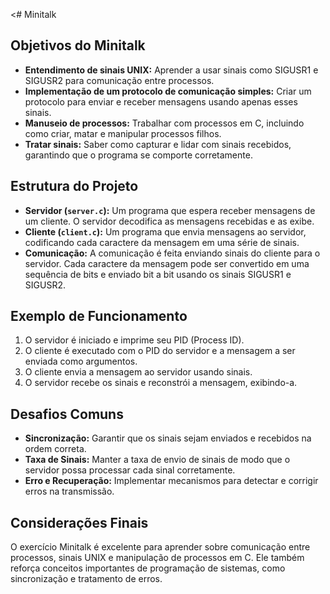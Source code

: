 <# Minitalk

## Objetivos do Minitalk

- **Entendimento de sinais UNIX:** Aprender a usar sinais como SIGUSR1 e SIGUSR2 para comunicação entre processos.
- **Implementação de um protocolo de comunicação simples:** Criar um protocolo para enviar e receber mensagens usando apenas esses sinais.
- **Manuseio de processos:** Trabalhar com processos em C, incluindo como criar, matar e manipular processos filhos.
- **Tratar sinais:** Saber como capturar e lidar com sinais recebidos, garantindo que o programa se comporte corretamente.

## Estrutura do Projeto

- **Servidor (`server.c`):** Um programa que espera receber mensagens de um cliente. O servidor decodifica as mensagens recebidas e as exibe.
- **Cliente (`client.c`):** Um programa que envia mensagens ao servidor, codificando cada caractere da mensagem em uma série de sinais.
- **Comunicação:** A comunicação é feita enviando sinais do cliente para o servidor. Cada caractere da mensagem pode ser convertido em uma sequência de bits e enviado bit a bit usando os sinais SIGUSR1 e SIGUSR2.

## Exemplo de Funcionamento

1. O servidor é iniciado e imprime seu PID (Process ID).
2. O cliente é executado com o PID do servidor e a mensagem a ser enviada como argumentos.
3. O cliente envia a mensagem ao servidor usando sinais.
4. O servidor recebe os sinais e reconstrói a mensagem, exibindo-a.

## Desafios Comuns

- **Sincronização:** Garantir que os sinais sejam enviados e recebidos na ordem correta.
- **Taxa de Sinais:** Manter a taxa de envio de sinais de modo que o servidor possa processar cada sinal corretamente.
- **Erro e Recuperação:** Implementar mecanismos para detectar e corrigir erros na transmissão.

## Considerações Finais

O exercício Minitalk é excelente para aprender sobre comunicação entre processos, sinais UNIX e manipulação de processos em C. Ele também reforça conceitos importantes de programação de sistemas, como sincronização e tratamento de erros.

